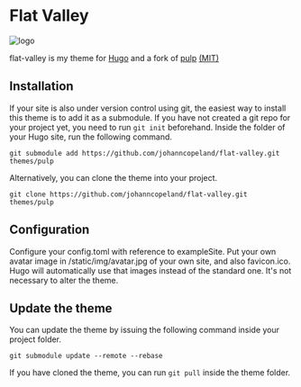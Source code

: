 # Flat Valley
![logo](https://user-images.githubusercontent.com/17229643/55247565-50245180-528b-11e9-9947-aa3c54ea05bb.png)  

flat-valley is my theme for [Hugo](https://gohugo.io/) and a fork of [pulp](https://github.com/koirand/pulp) [(MIT)](https://github.com/koirand/pulp/blob/master/LICENSE.md)

## Installation
If your site is also under version control using git, the easiest way to install this theme is to add it as a submodule. If you have not created a git repo for your project yet, you need to run `git init` beforehand. Inside the folder of your Hugo site, run the following command.
```
git submodule add https://github.com/johanncopeland/flat-valley.git themes/pulp
```

Alternatively, you can clone the theme into your project.
```
git clone https://github.com/johanncopeland/flat-valley.git themes/pulp
```

## Configuration
Configure your config.toml with reference to exampleSite.
Put your own avatar image in /static/img/avatar.jpg of your own site, and also favicon.ico. Hugo will automatically use that images instead of the standard one. It's not necessary to alter the theme.

## Update the theme
You can update the theme by issuing the following command inside your project folder.
```
git submodule update --remote --rebase
```

If you have cloned the theme, you can run `git pull` inside the theme folder.
